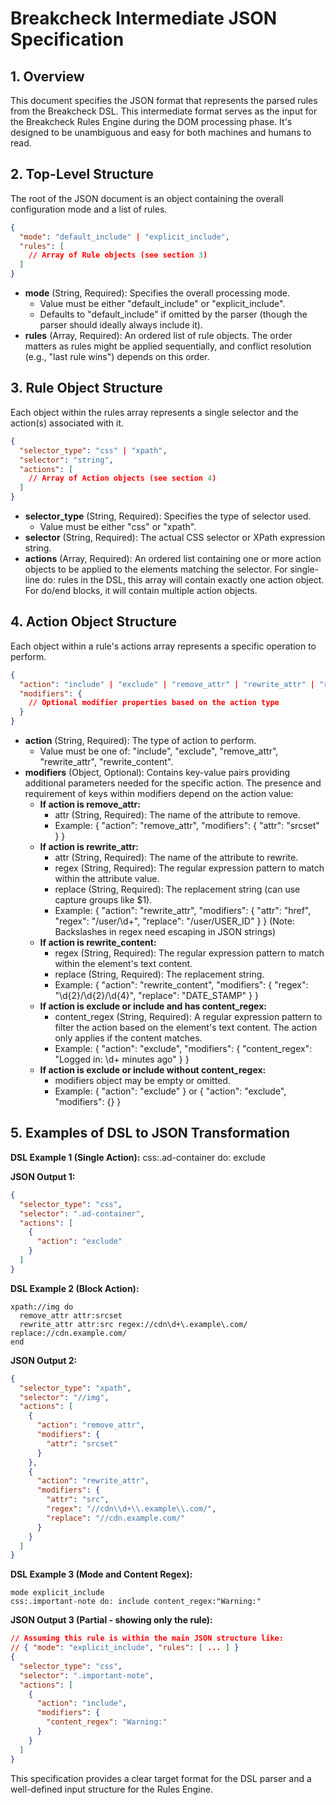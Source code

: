 # **Breakcheck Intermediate JSON Specification**

## **1. Overview**

This document specifies the JSON format that represents the parsed rules from the Breakcheck DSL. This intermediate format serves as the input for the Breakcheck Rules Engine during the DOM processing phase. It's designed to be unambiguous and easy for both machines and humans to read.

## **2. Top-Level Structure**

The root of the JSON document is an object containing the overall configuration mode and a list of rules.

```json
{
  "mode": "default_include" | "explicit_include",
  "rules": [
    // Array of Rule objects (see section 3)
  ]
}
```

- **mode** (String, Required): Specifies the overall processing mode.
  - Value must be either "default_include" or "explicit_include".
  - Defaults to "default_include" if omitted by the parser (though the parser should ideally always include it).
- **rules** (Array, Required): An ordered list of rule objects. The order matters as rules might be applied sequentially, and conflict resolution (e.g., "last rule wins") depends on this order.

## **3. Rule Object Structure**

Each object within the rules array represents a single selector and the action(s) associated with it.

```json
{
  "selector_type": "css" | "xpath",
  "selector": "string",
  "actions": [
    // Array of Action objects (see section 4)
  ]
}
```

- **selector_type** (String, Required): Specifies the type of selector used.
  - Value must be either "css" or "xpath".
- **selector** (String, Required): The actual CSS selector or XPath expression string.
- **actions** (Array, Required): An ordered list containing one or more action objects to be applied to the elements matching the selector. For single-line do: rules in the DSL, this array will contain exactly one action object. For do/end blocks, it will contain multiple action objects.

## **4. Action Object Structure**

Each object within a rule's actions array represents a specific operation to perform.

```json
{
  "action": "include" | "exclude" | "remove_attr" | "rewrite_attr" | "rewrite_content",
  "modifiers": {
    // Optional modifier properties based on the action type
  }
}
```

- **action** (String, Required): The type of action to perform.
  - Value must be one of: "include", "exclude", "remove_attr", "rewrite_attr", "rewrite_content".
- **modifiers** (Object, Optional): Contains key-value pairs providing additional parameters needed for the specific action. The presence and requirement of keys within modifiers depend on the action value:
  - **If action is remove_attr:**
    - attr (String, Required): The name of the attribute to remove.
    - Example: { "action": "remove_attr", "modifiers": { "attr": "srcset" } }
  - **If action is rewrite_attr:**
    - attr (String, Required): The name of the attribute to rewrite.
    - regex (String, Required): The regular expression pattern to match within the attribute value.
    - replace (String, Required): The replacement string (can use capture groups like $1).
    - Example: { "action": "rewrite_attr", "modifiers": { "attr": "href", "regex": "/user/\d+", "replace": "/user/USER_ID" } } (Note: Backslashes in regex need escaping in JSON strings)
  - **If action is rewrite_content:**
    - regex (String, Required): The regular expression pattern to match within the element's text content.
    - replace (String, Required): The replacement string.
    - Example: { "action": "rewrite_content", "modifiers": { "regex": "\d{2}/\d{2}/\d{4}", "replace": "DATE_STAMP" } }
  - **If action is exclude or include and has content_regex:**
    - content_regex (String, Required): A regular expression pattern to filter the action based on the element's text content. The action only applies if the content matches.
    - Example: { "action": "exclude", "modifiers": { "content_regex": "Logged in: \d+ minutes ago" } }
  - **If action is exclude or include without content_regex:**
    - modifiers object may be empty or omitted.
    - Example: { "action": "exclude" } or { "action": "exclude", "modifiers": {} }

## **5. Examples of DSL to JSON Transformation**

**DSL Example 1 (Single Action):**
css:.ad-container do: exclude

**JSON Output 1:**

```json
{
  "selector_type": "css",
  "selector": ".ad-container",
  "actions": [
    {
      "action": "exclude"
    }
  ]
}
```

**DSL Example 2 (Block Action):**

```
xpath://img do
  remove_attr attr:srcset
  rewrite_attr attr:src regex://cdn\d+\.example\.com/ replace://cdn.example.com/
end
```

**JSON Output 2:**

```json
{
  "selector_type": "xpath",
  "selector": "//img",
  "actions": [
    {
      "action": "remove_attr",
      "modifiers": {
        "attr": "srcset"
      }
    },
    {
      "action": "rewrite_attr",
      "modifiers": {
        "attr": "src",
        "regex": "//cdn\\d+\\.example\\.com/",
        "replace": "//cdn.example.com/"
      }
    }
  ]
}
```

**DSL Example 3 (Mode and Content Regex):**

```
mode explicit_include
css:.important-note do: include content_regex:"Warning:"
```

**JSON Output 3 (Partial - showing only the rule):**

```json
// Assuming this rule is within the main JSON structure like:
// { "mode": "explicit_include", "rules": [ ... ] }
{
  "selector_type": "css",
  "selector": ".important-note",
  "actions": [
    {
      "action": "include",
      "modifiers": {
        "content_regex": "Warning:"
      }
    }
  ]
}
```

This specification provides a clear target format for the DSL parser and a well-defined input structure for the Rules Engine.
